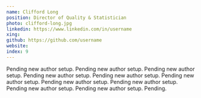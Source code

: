 ```yaml
---
name: Clifford Long
position: Director of Quality & Statistician
photo: clifford-long.jpg
linkedin: https://www.linkedin.com/in/username
xing: 
github: https://github.com/username
website: 
index: 9
---
```

Pending new author setup. Pending new author setup. Pending new author setup. Pending new author setup. Pending new author setup. Pending new author setup. Pending new author setup. Pending new author setup. Pending new author setup. Pending new author setup. Pending.
